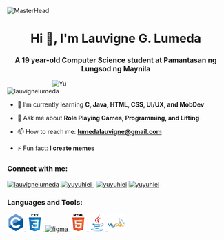![MasterHead](https://s3.ap-southeast-1.amazonaws.com/chanceupon/public/images/main_image/blogs/40/original/cu-chatbot.gif?1685790800)
<h1 align="center">Hi 👋, I'm Lauvigne G. Lumeda</h1>
<h3 align="center">A 19 year-old Computer Science student at Pamantasan ng Lungsod ng Maynila</h3>
<img align="right" alt="Yu" width="400" src="https://i.pinimg.com/originals/e5/1b/ec/e51bec51908df8ef254089dc8ac21913.gif">

<p align="left"> <img src="https://komarev.com/ghpvc/?username=lauvignelumeda&label=Profile%20views&color=0e75b6&style=flat" alt="lauvignelumeda" /> </p>

- 🌱 I’m currently learning **C, Java, HTML, CSS, UI/UX, and MobDev**

- 💬 Ask me about **Role Playing Games, Programming, and Lifting**

- 📫 How to reach me: **lumedalauvigne@gmail.com**

- ⚡ Fun fact: **I create memes**

<h3 align="left">Connect with me:</h3>
<p align="left">
<a href="https://fb.com/lauvignelumeda" target="blank"><img align="center" src="https://raw.githubusercontent.com/rahuldkjain/github-profile-readme-generator/master/src/images/icons/Social/facebook.svg" alt="lauvignelumeda" height="30" width="40" /></a>
<a href="https://instagram.com/yuyuhiei_" target="blank"><img align="center" src="https://raw.githubusercontent.com/rahuldkjain/github-profile-readme-generator/master/src/images/icons/Social/instagram.svg" alt="yuyuhiei_" height="30" width="40" /></a>
<a href="https://www.leetcode.com/yuyuhiei" target="blank"><img align="center" src="https://raw.githubusercontent.com/rahuldkjain/github-profile-readme-generator/master/src/images/icons/Social/leet-code.svg" alt="yuyuhiei" height="30" width="40" /></a>
<a href="https://discord.gg/yuyuhiei" target="blank"><img align="center" src="https://raw.githubusercontent.com/rahuldkjain/github-profile-readme-generator/master/src/images/icons/Social/discord.svg" alt="yuyuhiei" height="30" width="40" /></a>
</p>

<h3 align="left">Languages and Tools:</h3>
<p align="left"> <a href="https://www.cprogramming.com/" target="_blank" rel="noreferrer"> <img src="https://raw.githubusercontent.com/devicons/devicon/master/icons/c/c-original.svg" alt="c" width="40" height="40"/> </a> <a href="https://www.w3schools.com/css/" target="_blank" rel="noreferrer"> <img src="https://raw.githubusercontent.com/devicons/devicon/master/icons/css3/css3-original-wordmark.svg" alt="css3" width="40" height="40"/> </a> <a href="https://www.figma.com/" target="_blank" rel="noreferrer"> <img src="https://www.vectorlogo.zone/logos/figma/figma-icon.svg" alt="figma" width="40" height="40"/> </a> <a href="https://www.w3.org/html/" target="_blank" rel="noreferrer"> <img src="https://raw.githubusercontent.com/devicons/devicon/master/icons/html5/html5-original-wordmark.svg" alt="html5" width="40" height="40"/> </a> <a href="https://www.java.com" target="_blank" rel="noreferrer"> <img src="https://raw.githubusercontent.com/devicons/devicon/master/icons/java/java-original.svg" alt="java" width="40" height="40"/> </a> <a href="https://www.mysql.com/" target="_blank" rel="noreferrer"> <img src="https://raw.githubusercontent.com/devicons/devicon/master/icons/mysql/mysql-original-wordmark.svg" alt="mysql" width="40" height="40"/> </a> </p>


